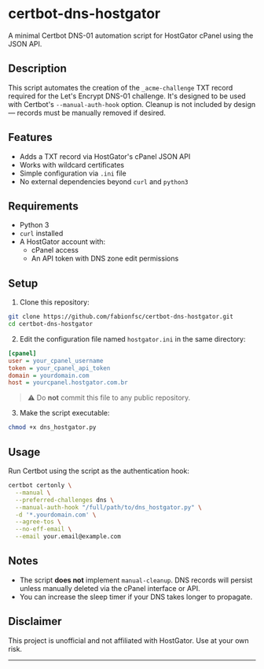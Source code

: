 # certbot-dns-hostgator

A minimal Certbot DNS-01 automation script for HostGator cPanel using the JSON API.

## Description

This script automates the creation of the `_acme-challenge` TXT record required for the Let's Encrypt DNS-01 challenge. It's designed to be used with Certbot's `--manual-auth-hook` option. Cleanup is not included by design — records must be manually removed if desired.

## Features

- Adds a TXT record via HostGator's cPanel JSON API
- Works with wildcard certificates
- Simple configuration via `.ini` file
- No external dependencies beyond `curl` and `python3`

## Requirements

- Python 3
- `curl` installed
- A HostGator account with:
  - cPanel access
  - An API token with DNS zone edit permissions

## Setup

1. Clone this repository:

```bash
git clone https://github.com/fabionfsc/certbot-dns-hostgator.git
cd certbot-dns-hostgator
```

2. Edit the configuration file named `hostgator.ini` in the same directory:

```ini
[cpanel]
user = your_cpanel_username
token = your_cpanel_api_token
domain = yourdomain.com
host = yourcpanel.hostgator.com.br
```

> ⚠️ Do **not** commit this file to any public repository.

3. Make the script executable:

```bash
chmod +x dns_hostgator.py
```

## Usage

Run Certbot using the script as the authentication hook:

```bash
certbot certonly \
  --manual \
  --preferred-challenges dns \
  --manual-auth-hook "/full/path/to/dns_hostgator.py" \
  -d '*.yourdomain.com' \
  --agree-tos \
  --no-eff-email \
  --email your.email@example.com
```

## Notes

- The script **does not** implement `manual-cleanup`. DNS records will persist unless manually deleted via the cPanel interface or API.
- You can increase the sleep timer if your DNS takes longer to propagate.

## Disclaimer

This project is unofficial and not affiliated with HostGator. Use at your own risk.

---
